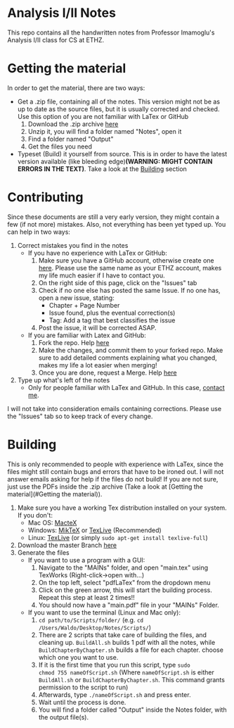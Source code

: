 Analysis I/II Notes
===================
This repo contains all the handwritten notes from Professor Imamoglu's Analysis I/II class for CS at ETHZ. 

<a name="Getting the material"></a>
Getting the material
====================

In order to get the material, there are two ways:

* Get a .zip file, containing all of the notes. This version might not be as up to date as the source files, but it is usually corrected and checked. Use this option of you are not familiar with LaTex or GitHub
  1. Download the .zip archive [here](https://github.com/pennatil/Analysis-Notes/archive/master.zip)
  2. Unzip it, you will find a folder named "Notes", open it
  3. Find a folder named "Output"
  4. Get the files you need
* Typeset (Build) it yourself from source. This is in order to have the latest version available (like bleeding edge)**(WARNING: MIGHT CONTAIN ERRORS IN THE TEXT)**. Take a look at the [Building](#Building) section

<a name="Contributing"></a>
Contributing
============

Since these documents are still a very early version, they might contain a few (if not more) mistakes. Also, not everything has been yet typed up. You can help in two ways: 

1. Correct mistakes you find in the notes
    * If you have no experience with LaTex or GitHub:
    	1. Make sure you have a GitHub account, otherwise create one [here](https://github.com/join). Please use the same name as your ETHZ account, makes my life much easier if I have to contact you.
		2. On the right side of this page, click on the "Issues" tab
		3. Check if no one else has posted the same Issue. If no one has, open a new issue, stating:
	 		 * Chapter + Page Number
	 		 * Issue found, plus the eventual correction(s)
	 		 * Tag: Add a tag that best classifies the issue
		4. Post the issue, it will be corrected ASAP.
	* If you are familiar with Latex and GitHub:
		1. Fork the repo. Help [here](https://help.github.com/articles/fork-a-repo)
		2. Make the changes, and commit them to your forked repo. Make sure to add detailed comments explaining what you changed, makes my life a lot easier when merging!
		3. Once you are done, request a Merge. Help [here](https://help.github.com/articles/using-pull-requests)
2. Type up what's left of the notes
	* Only for people familiar with LaTex and GitHub. In this case, <a href="mailto:pennatil@student.ethz.ch?subject=I%20want%20to%20help!">contact me</a>.

I will not take into consideration emails containing corrections. Please use the "Issues" tab so to keep track of every change.

<a name="Building"></a>
Building
========
This is only recommended to people with experience with LaTex, since the files might still contain bugs and errors that have to be ironed out. I will not answer emails asking for help if the files do not build! If you are not sure, just use the PDFs inside the .zip archive (Take a look at [Getting the material](#Getting the material)).

1. Make sure you have a working Tex distribution installed on your system. If you don't:
	* Mac OS: [MacteX](http://tug.org/mactex/)
    * Windows: [MikTeX](http://miktex.org/download) or [TexLive](https://www.tug.org/texlive/acquire-netinstall.html) (Recommended)
    * Linux: [TexLive](https://www.tug.org/texlive/quickinstall.html) (or simply <code>sudo apt-get install texlive-full</code>)
2. Download the master Branch [here](https://github.com/pennatil/Analysis-Notes/archive/master.zip)
3. Generate the files
	* If you want to use a program with a GUI:
	  1. Navigate to the "MAINs" folder, and open "main.tex" using TexWorks (Right-click->open with...)
	  2. On the top left, select "pdfLaTex" from the dropdown menu
	  3. Click on the green arrow, this will start the building process. Repeat this step at least 2 times!!
	  4. You should now have a "main.pdf" file in your "MAINs" Folder.
    * If you want to use the terminal (Linux and Mac only):
	    1. <code>cd path/to/Scripts/folder/</code> (e.g. <code>cd /Users/Waldo/Desktop/Notes/Scripts/</code>)
   	    2. There are 2 scripts that take care of building the files, and cleaning up. <code>BuildAll.sh</code> builds 1 pdf with all the notes, while <code>BuildChapterByChapter.sh</code> builds a file for each chapter. choose which one you want to use.
		3. If it is the first time that you run this script, type <code>sudo chmod 755 nameOfScript.sh</code> (Where <code>nameOfScript.sh</code> is either <code>BuildAll.sh</code> or <code>BuildChapterByChapter.sh</code>. This command grants permission to the script to run)
		4. Afterwards, type <code>./nameOfScript.sh</code> and press enter.
		5. Wait until the process is done.
		6. You will find a folder called "Output" inside the Notes folder, with the output file(s).

